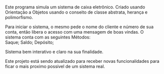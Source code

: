 Este programa simula um sistema de caixa eletrônico.
Criado usando Orientação a Objetos usando o conseito de classe abstrata, herança e polimorfismo.

Para iniciar o sistema, o mesmo pede o nome do cliente e número de sua conta, então libera o acesso com uma mensagem de boas vindas.
O sistema conta com as seguintes Métodos:   
    Saque;
    Saldo;
    Depósito;
    
Sistema bem interativo e claro na sua finalidade.

Este projeto está sendo atualizado para receber novas funcionalidades para ficar o mais proximo possivel de um sistema real.

    
    
